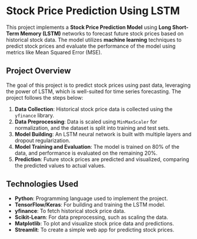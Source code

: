 
# Stock Price Prediction Using LSTM

This project implements a **Stock Price Prediction Model** using **Long Short-Term Memory (LSTM)** networks to forecast future stock prices based on historical stock data. The model utilizes **machine learning** techniques to predict stock prices and evaluate the performance of the model using metrics like Mean Squared Error (MSE).

## Project Overview

The goal of this project is to predict stock prices using past data, leveraging the power of LSTM, which is well-suited for time series forecasting. The project follows the steps below:

1. **Data Collection**: Historical stock price data is collected using the `yfinance` library.
2. **Data Preprocessing**: Data is scaled using `MinMaxScaler` for normalization, and the dataset is split into training and test sets.
3. **Model Building**: An LSTM neural network is built with multiple layers and dropout regularization.
4. **Model Training and Evaluation**: The model is trained on 80% of the data, and performance is evaluated on the remaining 20%.
5. **Prediction**: Future stock prices are predicted and visualized, comparing the predicted values to actual values.

## Technologies Used

- **Python**: Programming language used to implement the project.
- **TensorFlow/Keras**: For building and training the LSTM model.
- **yfinance**: To fetch historical stock price data.
- **Scikit-Learn**: For data preprocessing, such as scaling the data.
- **Matplotlib**: To plot and visualize stock price data and predictions.
- **Streamlit**: To create a simple web app for predicting stock prices.
